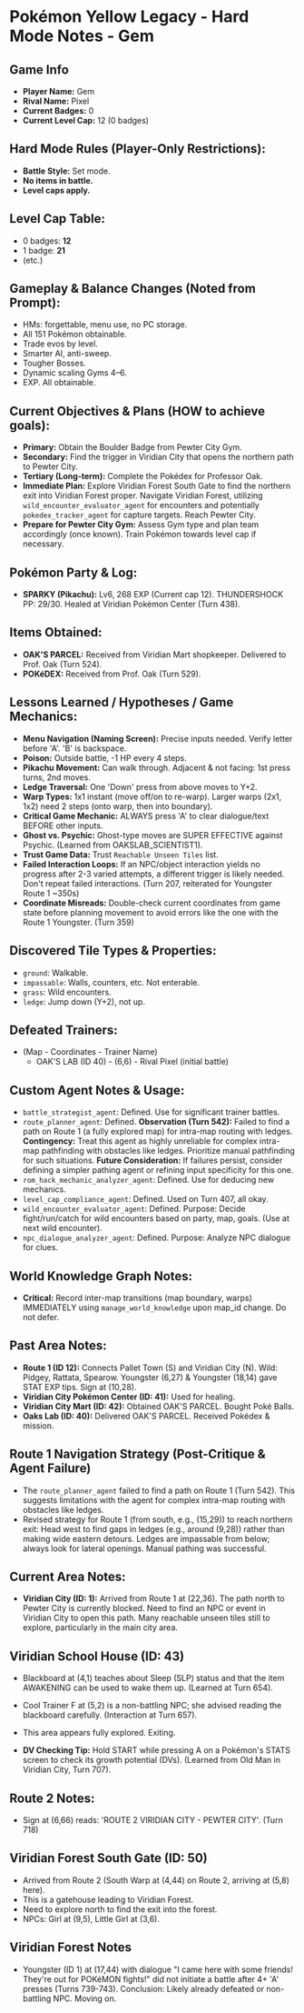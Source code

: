 # Pokémon Yellow Legacy - Hard Mode Notes - Gem

## Game Info
*   **Player Name:** Gem
*   **Rival Name:** Pixel
*   **Current Badges:** 0
*   **Current Level Cap:** 12 (0 badges)

## Hard Mode Rules (Player-Only Restrictions):
*   **Battle Style:** Set mode.
*   **No items in battle.**
*   **Level caps apply.**

## Level Cap Table:
*   0 badges: **12**
*   1 badge: **21**
*   (etc.)

## Gameplay & Balance Changes (Noted from Prompt):
*   HMs: forgettable, menu use, no PC storage.
*   All 151 Pokémon obtainable.
*   Trade evos by level.
*   Smarter AI, anti-sweep.
*   Tougher Bosses.
*   Dynamic scaling Gyms 4–6.
*   EXP. All obtainable.

## Current Objectives & Plans (HOW to achieve goals):
*   **Primary:** Obtain the Boulder Badge from Pewter City Gym.
*   **Secondary:** Find the trigger in Viridian City that opens the northern path to Pewter City.
*   **Tertiary (Long-term):** Complete the Pokédex for Professor Oak.
*   **Immediate Plan:** Explore Viridian Forest South Gate to find the northern exit into Viridian Forest proper. Navigate Viridian Forest, utilizing `wild_encounter_evaluator_agent` for encounters and potentially `pokedex_tracker_agent` for capture targets. Reach Pewter City.
*   **Prepare for Pewter City Gym:** Assess Gym type and plan team accordingly (once known). Train Pokémon towards level cap if necessary.

## Pokémon Party & Log:
*   **SPARKY (Pikachu):** Lv6, 268 EXP (Current cap 12). THUNDERSHOCK PP: 29/30. Healed at Viridian Pokémon Center (Turn 438).

## Items Obtained:
*   **OAK'S PARCEL:** Received from Viridian Mart shopkeeper. Delivered to Prof. Oak (Turn 524).
*   **POKéDEX:** Received from Prof. Oak (Turn 529).

## Lessons Learned / Hypotheses / Game Mechanics:
*   **Menu Navigation (Naming Screen):** Precise inputs needed. Verify letter before 'A'. 'B' is backspace.
*   **Poison:** Outside battle, -1 HP every 4 steps.
*   **Pikachu Movement:** Can walk through. Adjacent & not facing: 1st press turns, 2nd moves.
*   **Ledge Traversal:** One 'Down' press from above moves to Y+2.
*   **Warp Types:** 1x1 instant (move off/on to re-warp). Larger warps (2x1, 1x2) need 2 steps (onto warp, then into boundary).
*   **Critical Game Mechanic:** ALWAYS press 'A' to clear dialogue/text BEFORE other inputs.
*   **Ghost vs. Psychic:** Ghost-type moves are SUPER EFFECTIVE against Psychic. (Learned from OAKSLAB_SCIENTIST1).
*   **Trust Game Data:** Trust `Reachable Unseen Tiles` list.
*   **Failed Interaction Loops:** If an NPC/object interaction yields no progress after 2-3 varied attempts, a different trigger is likely needed. Don't repeat failed interactions. (Turn 207, reiterated for Youngster Route 1 ~350s)
*   **Coordinate Misreads:** Double-check current coordinates from game state before planning movement to avoid errors like the one with the Route 1 Youngster. (Turn 359)

## Discovered Tile Types & Properties:
*   `ground`: Walkable.
*   `impassable`: Walls, counters, etc. Not enterable.
*   `grass`: Wild encounters.
*   `ledge`: Jump down (Y+2), not up.

## Defeated Trainers:
*   (Map - Coordinates - Trainer Name)
    *   OAK'S LAB (ID 40) - (6,6) - Rival Pixel (initial battle)

## Custom Agent Notes & Usage:
*   `battle_strategist_agent`: Defined. Use for significant trainer battles.
*   `route_planner_agent`: Defined. **Observation (Turn 542):** Failed to find a path on Route 1 (a fully explored map) for intra-map routing with ledges. **Contingency:** Treat this agent as highly unreliable for complex intra-map pathfinding with obstacles like ledges. Prioritize manual pathfinding for such situations. **Future Consideration:** If failures persist, consider defining a simpler pathing agent or refining input specificity for this one.
*   `rom_hack_mechanic_analyzer_agent`: Defined. Use for deducing new mechanics.
*   `level_cap_compliance_agent`: Defined. Used on Turn 407, all okay.
*   `wild_encounter_evaluator_agent`: Defined. Purpose: Decide fight/run/catch for wild encounters based on party, map, goals. (Use at next wild encounter).
*   `npc_dialogue_analyzer_agent`: Defined. Purpose: Analyze NPC dialogue for clues.

## World Knowledge Graph Notes:
*   **Critical:** Record inter-map transitions (map boundary, warps) IMMEDIATELY using `manage_world_knowledge` upon map_id change. Do not defer.

## Past Area Notes:
*   **Route 1 (ID 12):** Connects Pallet Town (S) and Viridian City (N). Wild: Pidgey, Rattata, Spearow. Youngster (6,27) & Youngster (18,14) gave STAT EXP tips. Sign at (10,28).
*   **Viridian City Pokémon Center (ID: 41):** Used for healing.
*   **Viridian City Mart (ID: 42):** Obtained OAK'S PARCEL. Bought Poké Balls.
*   **Oaks Lab (ID: 40):** Delivered OAK'S PARCEL. Received Pokédex & mission.

## Route 1 Navigation Strategy (Post-Critique & Agent Failure)
*   The `route_planner_agent` failed to find a path on Route 1 (Turn 542). This suggests limitations with the agent for complex intra-map routing with obstacles like ledges.
*   Revised strategy for Route 1 (from south, e.g., (15,29)) to reach northern exit: Head west to find gaps in ledges (e.g., around (9,28)) rather than making wide eastern detours. Ledges are impassable from below; always look for lateral openings. Manual pathing was successful.

## Current Area Notes:
*   **Viridian City (ID: 1):** Arrived from Route 1 at (22,36). The path north to Pewter City is currently blocked. Need to find an NPC or event in Viridian City to open this path. Many reachable unseen tiles still to explore, particularly in the main city area.

## Viridian School House (ID: 43)
*   Blackboard at (4,1) teaches about Sleep (SLP) status and that the item AWAKENING can be used to wake them up. (Learned at Turn 654).
*   Cool Trainer F at (5,2) is a non-battling NPC; she advised reading the blackboard carefully. (Interaction at Turn 657).
*   This area appears fully explored. Exiting.

*   **DV Checking Tip:** Hold START while pressing A on a Pokémon's STATS screen to check its growth potential (DVs). (Learned from Old Man in Viridian City, Turn 707).

## Route 2 Notes:
*   Sign at (6,66) reads: 'ROUTE 2 VIRIDIAN CITY - PEWTER CITY'. (Turn 718)
## Viridian Forest South Gate (ID: 50)
*   Arrived from Route 2 (South Warp at (4,44) on Route 2, arriving at (5,8) here).
*   This is a gatehouse leading to Viridian Forest.
*   Need to explore north to find the exit into the forest.
*   NPCs: Girl at (9,5), Little Girl at (3,6).

## Viridian Forest Notes
*   Youngster (ID 1) at (17,44) with dialogue "I came here with some friends! They're out for POKéMON fights!" did not initiate a battle after 4+ 'A' presses (Turns 739-743). Conclusion: Likely already defeated or non-battling NPC. Moving on.